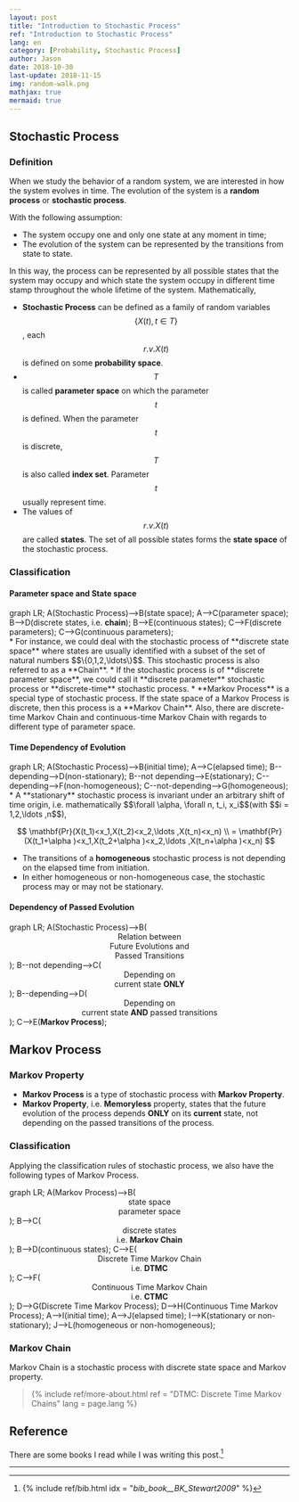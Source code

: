 ```yaml
---
layout: post
title: "Introduction to Stochastic Process"
ref: "Introduction to Stochastic Process"
lang: en
category: [Probability, Stochastic Process]
author: Jason
date: 2018-10-30
last-update: 2018-11-15
img: random-walk.png
mathjax: true
mermaid: true
---
```


## Stochastic Process
### Definition
When we study the behavior of a random system, we are interested in how the system evolves in time.
The evolution of the system is a **random process** or **stochastic process**.

With the following assumption:
* The system occupy one and only one state at any moment in time;
* The evolution of the system can be represented by the transitions from state to state.

In this way, the process can be represented by all possible states that the system may occupy
and which state the system occupy in different time stamp throughout the whole lifetime of the
system. Mathematically,
* **Stochastic Process** can be defined as a family of random variables $$\{X(t), t\in T\}$$,
each $$r.v. X(t)$$ is defined on some **probability space**.
* $$T$$ is called **parameter space** on which the parameter $$t$$ is defined. When the parameter $$t$$
is discrete, $$T$$ is also called **index set**.
Parameter $$t$$ usually represent time.
* The values of $$r.v. X(t)$$ are called **states**. The set of all possible states forms the **state
space** of the stochastic process.

### Classification
#### Parameter space and State space
<div class="mermaid">
graph LR;
    A(Stochastic Process)-->B(state space);
    A-->C(parameter space);
    B-->D(discrete states, i.e. <b>chain</b>);
    B-->E(continuous states);
    C-->F(discrete parameters);
    C-->G(continuous parameters);
</div>
* For instance, we could deal with the stochastic process of **discrete state space** where states
are usually identified with a subset of the set of natural numbers $$\{0,1,2,\ldots\}$$. This stochastic
process is also referred to as a **Chain**.  
* If the stochastic process is of **discrete parameter space**, we could call it **discrete parameter**
stochastic process or **discrete-time** stochastic process.
* **Markov Process** is a special type of stochastic process. If the state space of a Markov Process
is discrete, then this process is a **Markov Chain**. Also, there are discrete-time Markov Chain and
continuous-time Markov Chain with regards to different type of parameter space.

#### Time Dependency of Evolution
<div class="mermaid">
graph LR;
    A(Stochastic Process)-->B(initial time);
    A-->C(elapsed time);
    B--depending-->D(non-stationary);
    B--not depending-->E(stationary);
    C--depending-->F(non-homogeneous);
    C--not-depending-->G(homogeneous);
</div>
* A **stationary** stochastic process is invariant under an arbitrary shift of time origin, i.e.
mathematically $$\forall \alpha, \forall n, t_i, x_i$$(with $$i = 1,2,\ldots ,n$$),

$$
\mathbf{Pr}(X(t_1)<x_1,X(t_2)<x_2,\ldots ,X(t_n)<x_n) \\
= \mathbf{Pr}(X(t_1+\alpha )<x_1,X(t_2+\alpha )<x_2,\ldots ,X(t_n+\alpha )<x_n)
$$

* The transitions of a **homogeneous** stochastic process is not depending on the elapsed time from
initiation.
* In either homogeneous or non-homogeneous case, the stochastic process may or may not be stationary.

#### Dependency of Passed Evolution
<div class="mermaid">
graph LR;
    A(Stochastic Process)-->B(<center>Relation between<br>Future Evolutions and<br>Passed Transitions</center>);
    B--not depending-->C(<center>Depending on<br>current state <b>ONLY</b></center>);
    B--depending-->D(<center>Depending on<br>current state <b>AND</b> passed transitions</center>);
    C-->E(<b>Markov Process</b>);
</div>

## Markov Process
### Markov Property
* **Markov Process** is a type of stochastic process with **Markov Property**.
* **Markov Property**, i.e. **Memoryless** property, states that the future evolution of the process
depends **ONLY** on its **current** state, not depending on the passed transitions of the process.

### Classification
Applying the classification rules of stochastic process, we also have the following types of Markov Process.
<div class="mermaid">
graph LR;
    A(Markov Process)-->B(<center>state space<br>parameter space</center>);
    B-->C(<center>discrete states<br>i.e. <b>Markov Chain</b></center>);
    B-->D(continuous states);
    C-->E(<center>Discrete Time Markov Chain<br>i.e. <b>DTMC</b></center>);
    C-->F(<center>Continuous Time Markov Chain<br>i.e. <b>CTMC</b></center>);
    D-->G(Discrete Time Markov Process);
    D-->H(Continuous Time Markov Process);
    A-->I(initial time);
    A-->J(elapsed time);
    I-->K(stationary or non-stationary);
    J-->L(homogeneous or non-homogeneous);
</div>

### Markov Chain
Markov Chain is a stochastic process with discrete state space and Markov property.

> {% include ref/more-about.html ref = "DTMC: Discrete Time Markov Chains" lang = page.lang %}

## Reference
There are some books I read while I was writing this post.[^1]

***
[^1]: {% include ref/bib.html idx = "_bib_book__BK_Stewart2009_" %}
